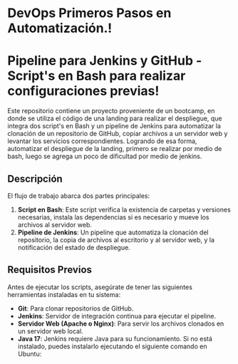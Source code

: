 # DevOps Primeros Pasos en Automatización.!
# Pipeline para Jenkins y GitHub - Script's en Bash para realizar configuraciones previas!

Este repositorio contiene un proyecto proveniente de un bootcamp, en donde se utiliza el código de una landing para realizar el despliegue,
que integra dos script's en Bash y un pipeline de Jenkins para automatizar la clonación de un repositorio de GitHub, copiar archivos a un servidor web y levantar los servicios correspondientes.
Logrando de esa forma, automatizar el despliegue de la landing, 
primero se realizar por medio de bash,
luego se agrega un poco de dificultad por medio de jenkins.

## Descripción

El flujo de trabajo abarca dos partes principales:

1. **Script en Bash**: Este script verifica la existencia de carpetas y versiones necesarias, instala las dependencias si es necesario y mueve los archivos al servidor web.
2. **Pipeline de Jenkins**: Un pipeline que automatiza la clonación del repositorio, la copia de archivos al escritorio y al servidor web, y la notificación del estado de despliegue.

## Requisitos Previos

Antes de ejecutar los scripts, asegúrate de tener las siguientes herramientas instaladas en tu sistema:

- **Git**: Para clonar repositorios de GitHub.
- **Jenkins**: Servidor de integración continua para ejecutar el pipeline.
- **Servidor Web (Apache o Nginx)**: Para servir los archivos clonados en un servidor web local.
- **Java 17**: Jenkins requiere Java para su funcionamiento. Si no está instalado, puedes instalarlo ejecutando el siguiente comando en Ubuntu:



